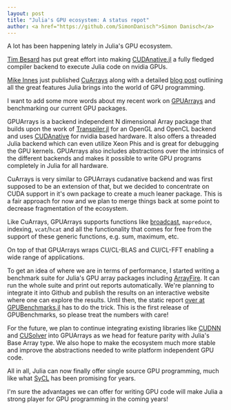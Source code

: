 ```yaml
---
layout: post
title: "Julia's GPU ecosystem: A status repot"
author: <a href="https://github.com/SimonDanisch">Simon Danisch</a>
---
```


A lot has been happening lately in Julia's GPU ecosystem.

[Tim Besard](https://github.com/maleadt) has put great effort into making [CUDAnative.jl](https://github.com/JuliaGPU/CUDAnative.jl/) a fully fledged compiler backend to execute Julia code on nvidia GPUs.

[Mike Innes](https://github.com/MikeInnes) just published [CuArrays](https://github.com/FluxML/CuArrays.jl) along with a detailed [blog post](http://mikeinnes.github.io/2017/08/24/cudanative.html) outlining all the great features Julia brings into the world of GPU programming.

I want to add some more words about my recent work on [GPUArrays](https://github.com/JuliaGPU/GPUArrays.jl) and benchmarking our current GPU packages.

GPUArrays is a backend independent N dimensional Array package that builds upon the work of [Transpiler.jl](https://github.com/SimonDanisch/Transpiler.jl) for an OpenGL and OpenCL backend and uses [CUDAnative](https://github.com/JuliaGPU/CUDAnative.jl/) for nvidia based hardware.
It also offers a threaded Julia backend which can even utilize Xeon Phis and is great for debugging the GPU kernels.
GPUArrays also includes abstractions over the intrinsics of the different backends and makes it possible to write GPU programs
completely in Julia for all hardware.

CuArrays is very similar to GPUArrays cudanative backend and was first supposed to be an extension of that,
but we decided to concentrate on CUDA support in it's own package to create a much leaner package.
This is a fair approach for now and we plan to merge things back at some point to decrease fragmentation of the ecosystem.

Like CuArrays, GPUArrays supports functions like [broadcast](https://julialang.org/blog/2017/01/moredots), `mapreduce`, indexing, `vcat`/`hcat` and all the functionality that comes for free from the support of these generic functions, e.g. sum, maximum, etc.

On top of that GPUArrays wraps CU/CL-BLAS and CU/CL-FFT enabling a wide range of applications.

To get an idea of where we are in terms of performance, I started writing a benchmark suite for Julia's GPU array packages including [ArrayFire](https://github.com/gaika/ArrayFire.jl).
It can run the whole suite and print out reports automatically. We're planning to integrate it into Github and publish the results on an interactive website where one can explore the results. Until then, the static report [over at GPUBenchmarks.jl](https://github.com/JuliaGPU/GPUBenchmarks.jl/blob/master/results/results.md) has to do the trick.
This is the first release of GPUBenchmarks, so please treat the numbers with care!

For the future, we plan to continue integrating existing libraries like [CUDNN](https://github.com/JuliaGPU/CUDNN.jl) and [CUSolver](https://github.com/JuliaGPU/CUSOLVER.jl) into GPUArrays as we head for feature parity with Julia's Base Array type.
We also hope to make the ecosystem much more stable and improve the abstractions needed to write platform independent GPU code.

All in all, Julia can now finally offer single source GPU programming, much like what [SyCL](https://www.khronos.org/sycl) has been promising for years.

I'm sure the advantages we can offer for writing GPU code will make Julia a strong player for GPU programming in the coming years!
